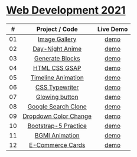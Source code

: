# [Web Development 2021](https://astrogeek77.github.io/Web_Dev_2021/)

|  #  |            Project / Code             | Live Demo |
| :-: | :----------------------------: | :-------: |
| 01  |       [Image Gallery](https://github.com/Astrogeek77/Web_Dev_2021/tree/main/Image%20Gallery)       | [demo](https://astrogeek77.github.io/Web_Dev_2021/Image%20Gallery/)
| 02  |       [Day-Night Anime](https://github.com/Astrogeek77/Web_Dev_2021/tree/main/Day%20Night%20Animation)       | [demo](https://astrogeek77.github.io/Web_Dev_2021/Day%20Night%20Animation/)
| 03  |       [Generate Blocks](https://github.com/Astrogeek77/Web_Dev_2021/tree/main/Generate%20Blocks)       | [demo](https://astrogeek77.github.io/Web_Dev_2021/Generate%20Blocks/)
| 04  |       [HTML CSS GSAP](https://github.com/Astrogeek77/Web_Dev_2021/tree/main/CSS%20GSAP)       | [demo](https://astrogeek77.github.io/Web_Dev_2021/CSS%20GSAP/)
| 05  |       [Timeline Animation](https://github.com/Astrogeek77/Web_Dev_2021/tree/main/Timeline%20Animation)       | [demo](https://astrogeek77.github.io/Web_Dev_2021/Timeline%20Animation/)
| 06  |       [CSS Typewriter](https://github.com/Astrogeek77/Web_Dev_2021/tree/main/CSS%20Typewriter)       | [demo](https://astrogeek77.github.io/Web_Dev_2021/CSS%20Typewriter/)
| 07  |       [Glowing button](https://github.com/Astrogeek77/Web_Dev_2021/tree/main/Glowing%20Buttons)       | [demo](https://astrogeek77.github.io/Web_Dev_2021/Glowing%20Buttons/)
| 08  |       [Google Search Clone](https://github.com/Astrogeek77/Web_Dev_2021/tree/main/Google%20Search%20Clone)       | [demo](https://astrogeek77.github.io/Web_Dev_2021/Google%20Search%20Clone/)
| 09  |       [Dropdown Color Change](https://github.com/Astrogeek77/Web_Dev_2021/tree/main/Dropdown_colorchange)       | [demo](https://astrogeek77.github.io/Web_Dev_2021/Dropdown_colorchange/)
| 10  |       [Bootstrap-5 Practice](https://github.com/Astrogeek77/Web_Dev_2021/tree/main/Frontend-bootcamp-bootstrap-5)       | [demo](https://astrogeek77.github.io/Web_Dev_2021/Frontend-bootcamp-bootstrap-5/)
| 11  |       [BGMI Animation](https://github.com/Astrogeek77/Web_Dev_2021/tree/main/BGMI%20animation)       | [demo](https://astrogeek77.github.io/Web_Dev_2021/BGMI%20animation/)
| 12  |       [E-Commerce Cards](https://github.com/Astrogeek77/Web_Dev_2021/tree/main/E-commerce%20cards)       | [demo](https://astrogeek77.github.io/Web_Dev_2021/E-commerce%20cards/)
